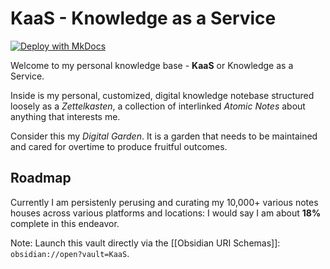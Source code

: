 # KaaS - Knowledge as a Service

[![Deploy with MkDocs](https://github.com/jimbrig/KaaS/actions/workflows/deploy.yml/badge.svg)](https://github.com/jimbrig/KaaS/actions/workflows/deploy.yml)

Welcome to my personal knowledge base - **KaaS** or Knowledge as a Service.

Inside is my personal, customized, digital knowledge notebase structured loosely as a *Zettelkasten*, a collection of interlinked *Atomic Notes* about anything that interests me.

Consider this my *Digital Garden*. It is a garden that needs to be maintained and cared for overtime to produce fruitful outcomes.

## Roadmap

Currently I am persistenly perusing and curating my 10,000+ various notes houses across various platforms and locations: I would say I am about **18%** complete in this endeavor.

Note: Launch this vault directly via the [[Obsidian URI Schemas]]: `obsidian://open?vault=KaaS`.

